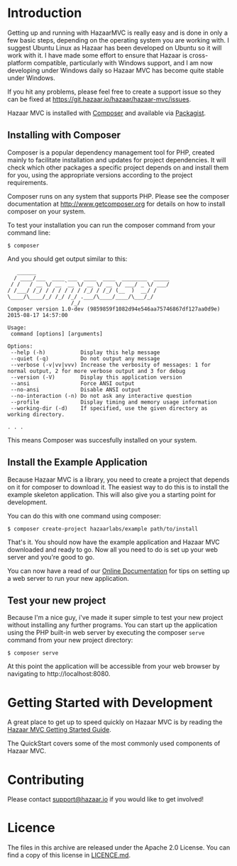 # Introduction

Getting up and running with HazaarMVC is really easy and is done in only a few basic
steps, depending on the operating system you are working with.  I suggest Ubuntu Linux
as Hazaar has been developed on Ubuntu so it will work with it.  I have made some effort
to ensure that Hazaar is cross-platform compatible, particularly with Windows support, and
I am now developing under Windows daily so Hazaar MVC has become quite stable under Windows.

If you hit any problems, please feel free to create a support issue so they can be fixed
at https://git.hazaar.io/hazaar/hazaar-mvc/issues.

Hazaar MVC is installed with [Composer](http://getcomposer.org) and available via
[Packagist](http://packagist.org). 

## Installing with Composer

Composer is a popular dependency management tool for PHP, created mainly to facilitate
installation and updates for project dependencies. It will check which other packages
a specific project depends on and install them for you, using the appropriate versions
according to the project requirements.

Composer runs on any system that supports PHP.  Please see the composer documentation at
http://www.getcomposer.org for details on how to install composer on your system.



To test your installation you can run the composer command from your command line:

```
$ composer
```

And you should get output similar to this:

```
   ______
  / ____/___  ____ ___  ____  ____  ________  _____
 / /   / __ \/ __ `__ \/ __ \/ __ \/ ___/ _ \/ ___/
/ /___/ /_/ / / / / / / /_/ / /_/ (__  )  __/ /
\____/\____/_/ /_/ /_/ .___/\____/____/\___/_/
                    /_/
Composer version 1.0-dev (9859859f1082d94e546aa75746867df127aa0d9e) 2015-08-17 14:57:00

Usage:
 command [options] [arguments]

Options:
 --help (-h)           Display this help message
 --quiet (-q)          Do not output any message
 --verbose (-v|vv|vvv) Increase the verbosity of messages: 1 for normal output, 2 for more verbose output and 3 for debug
 --version (-V)        Display this application version
 --ansi                Force ANSI output
 --no-ansi             Disable ANSI output
 --no-interaction (-n) Do not ask any interactive question
 --profile             Display timing and memory usage information
 --working-dir (-d)    If specified, use the given directory as working directory.

. . .
```

This means Composer was succesfully installed on your system.

## Install the Example Application

Because Hazaar MVC is a library, you need to create a project that depends on it for composer
to download it.  The easiest way to do this is to install the example skeleton application.  This will
also give you a starting point for development.

You can do this with one command using composer:

```
$ composer create-project hazaarlabs/example path/to/install
```

That's it.  You should now have the example application and Hazaar MVC downloaded and ready
to go. Now all you need to do is set up your web server and you're good to go.  

You can now have a read of our [Online Documentation](https://scroly.io/hazaarmvc) for tips
on setting up a web server to run your new application.

## Test your new project

Because I'm a nice guy, i've made it super simple to test your new project without installing
any further programs.  You can start up the application using the PHP built-in web server
by executing the composer `serve` command from your new project directory:

```
$ composer serve
```

At this point the application will be accessible from your web browser by navigating to
http://localhost:8080.


# Getting Started with Development

A great place to get up to speed quickly on Hazaar MVC is by reading the
[Hazaar MVC Getting Started Guide](https://scroly.io/hazaarmvc/latest/getting_started/requirements.md).

The QuickStart covers some of the most commonly used components of Hazaar MVC.

# Contributing

Please contact [support@hazaar.io](mailto:support@hazaar.io) if you would like to
get involved!

# Licence

The files in this archive are released under the Apache 2.0 License. You can find a
 copy of this license in [LICENCE.md](https://git.hazaar.io/hazaar/hazaar-mvc/blob/master/LICENCE.md).
